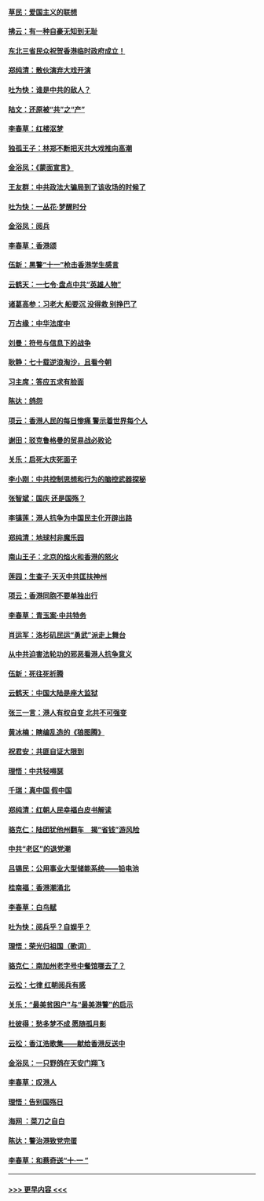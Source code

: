 #### [草民：爱国主义的联想](../pages/nsc993/n11572333.md?t=10070611) 
#### [拂云：有一种自豪无知到无耻](../pages/nsc993/n11572006.md?t=10070611) 
#### [东北三省民众祝贺香港临时政府成立！](../pages/nsc993/n11571215.md?t=10070611) 
#### [郑纯清：散伙演弃大戏开演](../pages/nsc993/n11570826.md?t=10070611) 
#### [吐为快：谁是中共的敌人？](../pages/nsc993/n11570817.md?t=10070611) 
#### [陆文：还原被“共”之“产”](../pages/nsc993/n11570798.md?t=10070611) 
#### [李春草：红楼沤梦](../pages/nsc993/n11569673.md?t=10070611) 
#### [独孤王子：林郑不断把灭共大戏推向高潮](../pages/nsc993/n11569381.md?t=10070611) 
#### [金浴凤：《蒙面宣言》](../pages/nsc993/n11569368.md?t=10070611) 
#### [王友群：中共政法大骗局到了该收场的时候了](../pages/nsc993/n11568940.md?t=10070611) 
#### [吐为快：一丛花‧梦醒时分](../pages/nsc993/n11567491.md?t=10070611) 
#### [金浴凤：阅兵](../pages/nsc993/n11567454.md?t=10070611) 
#### [李春草：香港颂](../pages/nsc993/n11567444.md?t=10070611) 
#### [伍新：黑警“十一”枪击香港学生感言](../pages/nsc993/n11567426.md?t=10070611) 
#### [云鹤天：一七令‧盘点中共“英雄人物”](../pages/nsc993/n11567091.md?t=10070611) 
#### [诸葛高参：习老大 船要沉 没得救 别挣巴了](../pages/nsc993/n11566976.md?t=10070611) 
#### [万古缘：中华法度中](../pages/nsc993/n11566726.md?t=10070611) 
#### [刘曼：符号与信息下的战争](../pages/nsc993/n11564655.md?t=10070611) 
#### [耿静：七十载逆浪淘沙，且看今朝](../pages/nsc993/n11564520.md?t=10070611) 
#### [习主席：答应五求有脸面](../pages/nsc993/n11563953.md?t=10070611) 
#### [陈达：鸽怨](../pages/nsc993/n11561879.md?t=10070611) 
#### [项云：香港人民的每日惨痛  警示着世界每个人](../pages/nsc993/n11559273.md?t=10070611) 
#### [谢田：驳克鲁格曼的贸易战必败论](../pages/nsc993/n11555840.md?t=10070611) 
#### [关乐：启死大庆死面子](../pages/nsc993/n11556823.md?t=10070611) 
#### [李小刚：中共控制思想和行为的脑控武器探秘](../pages/nsc993/n11556776.md?t=10070611) 
#### [张智斌：国庆  还是国殇？](../pages/nsc993/n11556617.md?t=10070611) 
#### [李镇莲：港人抗争为中国民主化开辟出路](../pages/nsc993/n11556570.md?t=10070611) 
#### [郑纯清：地球村非魔乐园](../pages/nsc993/n11555415.md?t=10070611) 
#### [南山王子：北京的焰火和香港的怒火](../pages/nsc993/n11555318.md?t=10070611) 
#### [莲园：生查子·天灭中共匡扶神州](../pages/nsc993/n11555302.md?t=10070611) 
#### [项云：香港同胞不要单独出行](../pages/nsc993/n11555276.md?t=10070611) 
#### [李春草：青玉案‧中共特务](../pages/nsc993/n11552356.md?t=10070611) 
#### [肖运军：洛杉矶民运“勇武”派走上舞台](../pages/nsc993/n11551595.md?t=10070611) 
#### [从中共迫害法轮功的邪恶看港人抗争意义](../pages/nsc993/n11540858.md?t=10070611) 
#### [伍新：死往死折腾](../pages/nsc993/n11550174.md?t=10070611) 
#### [云鹤天：中国大陆是座大监狱](../pages/nsc993/n11550155.md?t=10070611) 
#### [张三一言：港人有权自变 北共不可强变](../pages/nsc993/n11550132.md?t=10070611) 
#### [黄冰楠：瞎编乱造的《狼图腾》](../pages/nsc993/n11550082.md?t=10070611) 
#### [祝君安：共匪自证大限到](../pages/nsc993/n11550041.md?t=10070611) 
#### [理悟：中共轻嘚瑟](../pages/nsc993/n11547978.md?t=10070611) 
#### [千瑞：真中国 假中国](../pages/nsc993/n11547865.md?t=10070611) 
#### [郑纯清：红朝人民幸福白皮书解读](../pages/nsc993/n11547499.md?t=10070611) 
#### [骆克仁：陆团犹他州翻车　揭“省钱”游风险](../pages/nsc993/n11546977.md?t=10070611) 
#### [中共“老区”的退党潮](../pages/nsc993/n11545995.md?t=10070611) 
#### [吕锡民：公用事业大型储能系统——铅电池](../pages/nsc993/n11545701.md?t=10070611) 
#### [桂南福：香港潮涌北](../pages/nsc993/n11545682.md?t=10070611) 
#### [李春草：白鸟赋](../pages/nsc993/n11545663.md?t=10070611) 
#### [吐为快：阅兵乎？自娱乎？](../pages/nsc993/n11545625.md?t=10070611) 
#### [理悟：荣光归祖国（歌词）](../pages/nsc993/n11545616.md?t=10070611) 
#### [骆克仁：南加州老字号中餐馆哪去了？](../pages/nsc993/n11545120.md?t=10070611) 
#### [云松：七律 红朝阅兵有感](../pages/nsc993/n11542394.md?t=10070611) 
#### [关乐：“最美贫困户”与“最美港警”的启示](../pages/nsc993/n11542252.md?t=10070611) 
#### [杜彼得：愁多梦不成 愿随孤月影](../pages/nsc993/n11540296.md?t=10070611) 
#### [云松：香江浩歌集——献给香港反送中](../pages/nsc993/n11540149.md?t=10070611) 
#### [金浴凤：一只野鸽在天安门翔飞](../pages/nsc993/n11540280.md?t=10070611) 
#### [李春草：叹港人](../pages/nsc993/n11540119.md?t=10070611) 
#### [理悟：告别国殇日](../pages/nsc993/n11539610.md?t=10070611) 
#### [海网 ：菜刀之自白](../pages/nsc993/n11539597.md?t=10070611) 
#### [陈达：警治港致党完蛋](../pages/nsc993/n11538127.md?t=10070611) 
#### [李春草：和蔡奇送“十·一 ”](../pages/nsc993/n11537810.md?t=10070611) 

----
#### [ >>> 更早内容 <<< ](../indexes/nsc993-earlier.md)
